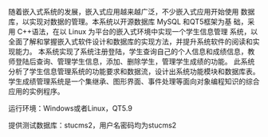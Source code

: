 随着嵌入式系统的发展，嵌入式应用越来越广泛，不少嵌入式应用开始使用
数据库，以实现对数据的管理。本系统以开源数据库 MySQL 和QT5框架为基 础，采用 C++语法，在以 Linux 为平台的嵌入式环境中实现一个学生信息管理 系统，以全面了解和掌握嵌入式软件设计和数据库的实现方法，并提升系统软件的阅读和实现能力。
本系统实现了系统注册登陆，学生查询自己的个人信息和成绩信息，教师登陆后查询、管理学生信息，添加、删除学生，管理学生成绩的功能。
此系统分析了学生信息管理系统的功能要求和数据流，设计出系统功能模块和数据库表。学生成绩管理系统是一个集继承、图形界面、事件处理等面向对象编程知识的综合应用的实例程序。

运行环境：Windows或者Linux，QT5.9

提供测试数据库：stucms2，用户名密码均为stucms2
